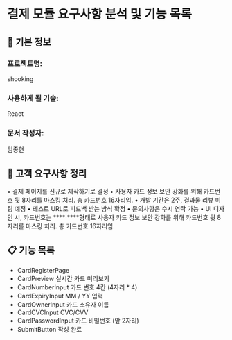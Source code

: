 # 결제 모듈 요구사항 분석 및 기능 목록

## 📌 기본 정보
### 프로젝트명: 
shooking

### 사용하게 될 기술: 
React

### 문서 작성자: 
임종현

## 📝 고객 요구사항 정리
•  결제 페이지를 신규로 제작하기로 결정
•  사용자 카드 정보 보안 강화를 위해 카드번호 뒷 8자리를 마스킹 처리. 총 카드번호 16자리임.
•  개발 기간은 2주, 결과물 리뷰 미팅 예정
•  테스트 URL로 피드백 받는 방식 확정
•  문의사항은 수시 연락 가능
•  UI 디자인 시, 카드번호는 **** ****형태로 사용자 카드 정보 보안 강화를 위해 카드번호 뒷 8자리를 마스킹 처리. 총 카드번호 16자리임.

## 📋 기능 목록

- CardRegisterPage 
- CardPreview            실시간 카드 미리보기
- CardNumberInput        카드 번호 4칸 (4자리 * 4)
- CardExpiryInput      MM / YY 입력
- CardOwnerInput         카드 소유자 이름
- CardCVCInput           CVC/CVV
- CardPasswordInput      카드 비밀번호 (앞 2자리)
- SubmitButton           작성 완료

 
 


